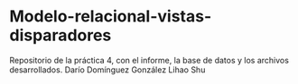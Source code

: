 # Modelo-relacional-vistas-disparadores
Repositorio de la práctica 4, con el informe, la base de datos y los archivos desarrollados.
Darío Domínguez González
Lihao Shu

